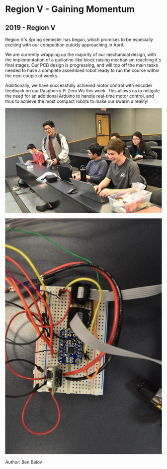 # Region V - Gaining Momentum
## 2019 - Region V

Region V's Spring semester has begun, which promises to be especially exciting with our competition quickly approaching in April.

We are currently wrapping up the majority of our mechanical design, with the implementation of a guillotine-like block raising mechanism reaching it's final stages. Our PCB design is progressing, and will top off the main tasks needed to have a complete assembled robot ready to run the course within the next couple of weeks.

Additionally, we have successfully achieved motor control with encoder feedback on our Raspberry Pi Zero Ws this week. This allows us to mitigate the need for an additional Arduino to handle real-time motor control, and thus to achieve the most compact robots to make our swarm a reality!

![Vision Group](/src/_posts//blog/2019-02-12-region5/1.jpg)


![Drive](/src/_posts//blog/2019-02-12-region5/2.jpg)


Author: Ben Belov

